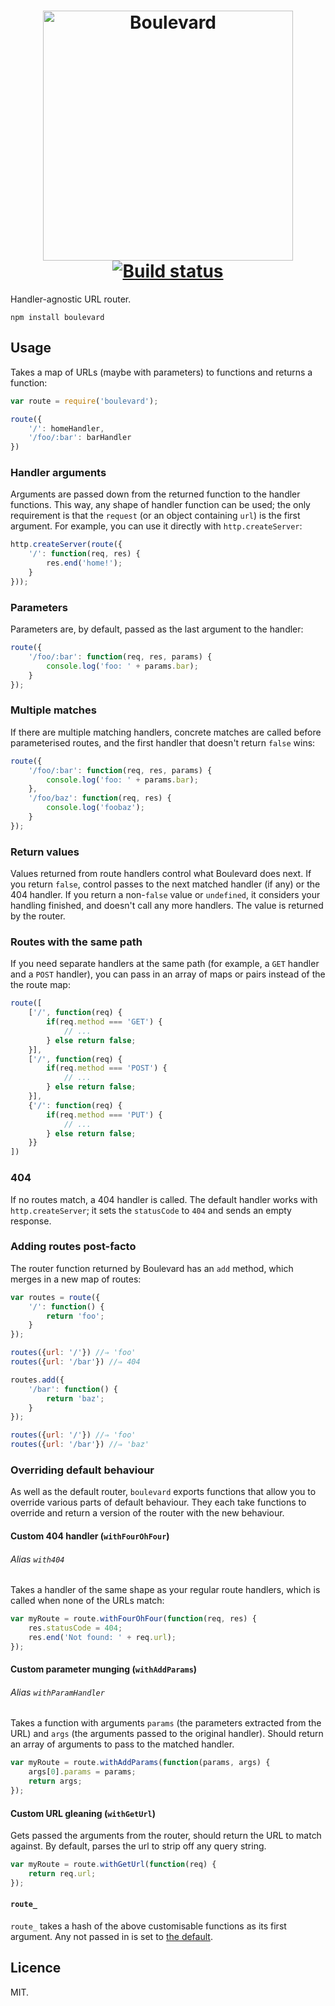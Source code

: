 <h1 align="center">
	<img src="https://raw.githubusercontent.com/quarterto/Boulevard/master/logo.png" width="400" alt="Boulevard"><br>
	<a href="https://travis-ci.org/quarterto/Boulevard">
		<img src="https://travis-ci.org/quarterto/Boulevard.svg" alt="Build status">
	</a>
</h1>

Handler-agnostic URL router.

```
npm install boulevard
```

Usage
-----

Takes a map of URLs (maybe with parameters) to functions and returns a function:

```javascript
var route = require('boulevard');

route({
	'/': homeHandler,
	'/foo/:bar': barHandler
})
```

### Handler arguments

Arguments are passed down from the returned function to the handler functions. This way, any shape of handler function can be used; the only requirement is that the `request` (or an object containing `url`) is the first argument. For example, you can use it directly with `http.createServer`:

```javascript
http.createServer(route({
	'/': function(req, res) {
		res.end('home!');
	}
}));
```

### Parameters

Parameters are, by default, passed as the last argument to the handler:

```javascript
route({
	'/foo/:bar': function(req, res, params) {
		console.log('foo: ' + params.bar);
	}
});
```

### Multiple matches

If there are multiple matching handlers, concrete matches are called before parameterised routes, and the first handler that doesn't return `false` wins:

```javascript
route({
	'/foo/:bar': function(req, res, params) {
		console.log('foo: ' + params.bar);
	},
	'/foo/baz': function(req, res) {
		console.log('foobaz');
	}
});
```

### Return values

Values returned from route handlers control what Boulevard does next. If you return `false`, control passes to the next matched handler (if any) or the 404 handler. If you return a non-`false` value or `undefined`, it considers your handling finished, and doesn't call any more handlers. The value is returned by the router.

### Routes with the same path

If you need separate handlers at the same path (for example, a `GET` handler and a `POST` handler), you can pass in an array of maps or pairs instead of the the route map:

```javascript
route([
	['/', function(req) {
		if(req.method === 'GET') {
			// ...
		} else return false;
	}],
	['/', function(req) {
		if(req.method === 'POST') {
			// ...
		} else return false;
	}],
	{'/': function(req) {
		if(req.method === 'PUT') {
			// ...
		} else return false;
	}}
])
```

### 404

If no routes match, a 404 handler is called. The default handler works with `http.createServer`; it sets the `statusCode` to `404` and sends an empty response.

### Adding routes post-facto

The router function returned by Boulevard has an `add` method, which merges in a new map of routes:

```javascript
var routes = route({
	'/': function() {
		return 'foo';
	}
});

routes({url: '/'}) //⇒ 'foo'
routes({url: '/bar'}) //⇒ 404

routes.add({
	'/bar': function() {
		return 'baz';
	}
});

routes({url: '/'}) //⇒ 'foo'
routes({url: '/bar'}) //⇒ 'baz'
```

### Overriding default behaviour

As well as the default router, `boulevard` exports functions that allow you to override various parts of default behaviour. They each take functions to override and return a version of the router with the new behaviour.

#### Custom 404 handler (`withFourOhFour`)
###### Alias `with404`
Takes a handler of the same shape as your regular route handlers, which is called when none of the URLs match:

```javascript
var myRoute = route.withFourOhFour(function(req, res) {
	res.statusCode = 404;
	res.end('Not found: ' + req.url);
});
```

#### Custom parameter munging (`withAddParams`)
###### Alias `withParamHandler`
Takes a function with arguments `params` (the parameters extracted from the URL) and `args` (the arguments passed to the original handler). Should return an array of arguments to pass to the matched handler.

```javascript
var myRoute = route.withAddParams(function(params, args) {
	args[0].params = params;
	return args;
});
```

#### Custom URL gleaning (`withGetUrl`)
Gets passed the arguments from the router, should return the URL to match against. By default, parses the url to strip off any query string.

```javascript
var myRoute = route.withGetUrl(function(req) {
	return req.url;
});
```

#### `route_`

`route_` takes a hash of the above customisable functions as its first argument. Any not passed in is set to [the default](https://github.com/quarterto/Boulevard/blob/880aa2b5e3b60ba2227e764d4750b549e042f60c/src/index.js#L89-L106).

Licence
---
MIT.